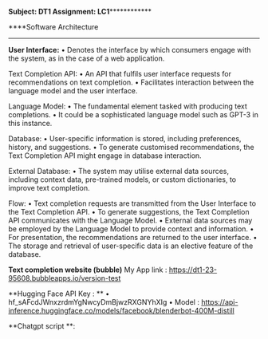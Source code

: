 **********************Subject: DT1
Assignment: LC1**********************************


****Software Architecture
 ********

**User Interface:**
•	Denotes the interface by which consumers engage with the system, as in the case of a web application.

Text Completion API:
•	An API that fulfils user interface requests for recommendations on text completion.
•	Facilitates interaction between the language model and the user interface.

Language Model: 
•	The fundamental element tasked with producing text completions.
•	It could be a sophisticated language model such as GPT-3 in this instance.

Database:
•	User-specific information is stored, including preferences, history, and suggestions.
•	To generate customised recommendations, the Text Completion API might engage in database interaction.

External Database:
•	The system may utilise external data sources, including context data, pre-trained models, or custom dictionaries, to improve text completion.

Flow:
•	Text completion requests are transmitted from the User Interface to the Text Completion API.
•	To generate suggestions, the Text Completion API communicates with the Language Model.
•	External data sources may be employed by the Language Model to provide context and information.
•	For presentation, the recommendations are returned to the user interface.
•	The storage and retrieval of user-specific data is an elective feature of the database.


**Text completion website (bubble)**
My App link : 
https://dt1-23-95608.bubbleapps.io/version-test

**Hugging Face API Key : ** 
•	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
•	Model : https://api-inference.huggingface.co/models/facebook/blenderbot-400M-distill

**Chatgpt script **: 
    <script>
        document.getElementById('chat_submit').addEventListener('click', async function () {
    // Get user input from the input field
    const userInput = document.getElementById('chat_input').value;

    // Display the user message in the output box
    displayMessage('User', userInput);

    // Clear the input field
    document.getElementById('chat_input').value = '';

    // Prepare the data for the API request
    const requestData = {
        inputs: {
            past_user_inputs: ["The purpose of the life is ?"],
            generated_responses: ["to be happy."],
            text: userInput
        }
    };

    try {
        // Make a POST request to the Hugging Face Inference API
        const response = await fetch('https://api-inference.huggingface.co/models/facebook/blenderbot-400M-distill', {
            method: 'POST',
            headers: {
                'Content-Type': 'application/json',
                'Authorization': 'Bearer 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'
            },
            body: JSON.stringify(requestData)
        });

        // Parse the response as JSON
        const responseData = await response.json();

        // Display the bot's response in the output box
        displayMessage('Bot', responseData.generated_text);
    } catch (error) {
        console.error('Error:', error);
        // Handle errors, e.g., display an error message to the user
        displayMessage('Bot', 'Error occurred while fetching the response.');
    }
});

// Function to display messages in the output box
function displayMessage(sender, message) {
    const chatOutput = document.getElementById('chat_output');
    const currentContent = chatOutput.innerText;
    chatOutput.innerText = `${currentContent}${sender}: ${message}\n`;
}


    </script>






 



************Detail: ************
1.	Clone this repository locally on your machine.

•	I cloned this repository in the name of DT1-1 



2.	Read all the details provided to you this is pdf and on the README.md file of the repository you cloned. Draw the architecture diagram showing the system. [2points]

•	Done, Diagram is on the start page.


3.	Build the docker image locally [1 point]

•	Followed every step on https://docs.docker.com/get-started/02_our_app/

•	Created docker file and image in the name of image.



4.	Create a Docker Hub personal account (1 private image is free!) [1 point]
•	Created (account name : eson01)


5.	Push this image to your Docker Hub [1 point]
•	Changed contained name from image to eson01/image using cmd “docker tag image eson01/image”
•	Then pushed it to hub using “Push to hub” button


6.	Create a Hugging Face account and create an API Key [1 point]
•	Account has been created using GitHub account (eson01)
•	API key : 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


7.	Create a private Github repository called <firstname_lastname>-dt1-23 to version [1 point]

•	Private repository : DT1---LC1


8.	Login to your Google Cloud Platform account [1 point]

•	Done using google account. 

9.	Start a new virtual machine (VM) [1 point]

•	Select Your Project:
•	Navigate to Compute Engine:
•	Create a New VM Instance:
•	Configure Boot Disk:
•	Configure Networking:
•	Configure Management, Security, and Disks:
•	Click "Create":
•	Wait for the VM to Start:
•	Access the VM


10.	SSH into the virtual machine [1 point]
•	Debian OS was installed.
•	Click the "SSH" button next to the VM instance you want to access.
•	SSH Button
•	Used the Web-Based SSH Terminal to access VM 

11.	Install Docker on the virtual machine [1 point]
•	Docker is installed by instruction from https://www.digitalocean.com/community/tutorials/how-to-install-and-use-docker-on-debian-10


12.	Pull the docker image you saved on Docker Hub [1 point]
•	“docker pull eson01/image” command is used to pull the image from my docker hub to VM 

13.	Run the image [1 point]
•	“docker run eson01/image” command is used to run the image

14.	Firewall the system so that only you can access the system [2 points]
•	Created.

15.	Create the frontend Bubble interface with the appropriate elements [2 points]
•	Created. https://dt1-23-95608.bubbleapps.io/version-test

16.	Write or have chatGPT generate some javascript code to make API calls to the
Docker Container on the VM (get app routes from the code in main.py) [2 points]

    <script>
        document.getElementById('chat_submit').addEventListener('click', async function () {
    // Get user input from the input field
    const userInput = document.getElementById('chat_input').value;

    // Display the user message in the output box
    displayMessage('User', userInput);

    // Clear the input field
    document.getElementById('chat_input').value = '';

    // Prepare the data for the API request
    const requestData = {
        inputs: {
            past_user_inputs: ["The purpose of the life is ?"],
            generated_responses: ["to be happy."],
            text: userInput
        }
    };

    try {
        // Make a POST request to the Hugging Face Inference API
        const response = await fetch('https://api-inference.huggingface.co/models/facebook/blenderbot-400M-distill', {
            method: 'POST',
            headers: {
                'Content-Type': 'application/json',
                'Authorization': 'Bearer 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'
            },
            body: JSON.stringify(requestData)
        });

        // Parse the response as JSON
        const responseData = await response.json();

        // Display the bot's response in the output box
        displayMessage('Bot', responseData.generated_text);
    } catch (error) {
        console.error('Error:', error);
        // Handle errors, e.g., display an error message to the user
        displayMessage('Bot', 'Error occurred while fetching the response.');
    }
});

// Function to display messages in the output box
function displayMessage(sender, message) {
    const chatOutput = document.getElementById('chat_output');
    const currentContent = chatOutput.innerText;
    chatOutput.innerText = `${currentContent}${sender}: ${message}\n`;
}


    </script>












17.	Display API responses to the user in Bubble [2 points]
 


18.	After the system works, include Josh Levent, Siddhartha Singh in your firewall rules. [2 points]

•	Created rules with “All ports”

19.	Write all the details on the README-md file of your private github repository. [1point]
•	Done

20.	Add (as contributors) Josh Levent, Siddhartha Singh to the your Github Repository containing your solution [1 point]
•	Done
